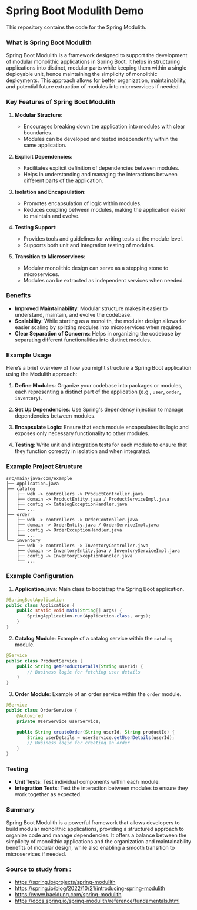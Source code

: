 # Spring Boot Modulith Demo
This repository contains the code for the Spring Modulith.

### What is Spring Boot Modulith
Spring Boot Modulith is a framework designed to support the development of modular monolithic applications in Spring Boot. It helps in structuring applications into distinct, modular parts while keeping them within a single deployable unit, hence maintaining the simplicity of monolithic deployments. This approach allows for better organization, maintainability, and potential future extraction of modules into microservices if needed.

### Key Features of Spring Boot Modulith

1. **Modular Structure**:
   - Encourages breaking down the application into modules with clear boundaries.
   - Modules can be developed and tested independently within the same application.

2. **Explicit Dependencies**:
   - Facilitates explicit definition of dependencies between modules.
   - Helps in understanding and managing the interactions between different parts of the application.

3. **Isolation and Encapsulation**:
   - Promotes encapsulation of logic within modules.
   - Reduces coupling between modules, making the application easier to maintain and evolve.

4. **Testing Support**:
   - Provides tools and guidelines for writing tests at the module level.
   - Supports both unit and integration testing of modules.

5. **Transition to Microservices**:
   - Modular monolithic design can serve as a stepping stone to microservices.
   - Modules can be extracted as independent services when needed.

### Benefits

- **Improved Maintainability**: Modular structure makes it easier to understand, maintain, and evolve the codebase.
- **Scalability**: While starting as a monolith, the modular design allows for easier scaling by splitting modules into microservices when required.
- **Clear Separation of Concerns**: Helps in organizing the codebase by separating different functionalities into distinct modules.

### Example Usage

Here’s a brief overview of how you might structure a Spring Boot application using the Modulith approach:

1. **Define Modules**: Organize your codebase into packages or modules, each representing a distinct part of the application (e.g., `user`, `order`, `inventory`).

2. **Set Up Dependencies**: Use Spring's dependency injection to manage dependencies between modules.

3. **Encapsulate Logic**: Ensure that each module encapsulates its logic and exposes only necessary functionality to other modules.

4. **Testing**: Write unit and integration tests for each module to ensure that they function correctly in isolation and when integrated.

### Example Project Structure

```plaintext
src/main/java/com/example
├── Application.java
├── catalog
│   ├── web -> controllers -> ProductController.java
│   ├── domain -> ProductEntity.java / ProductServiceImpl.java
│   ├── config -> CatalogExceptionHandler.java
│   └── ...
├── order
│   ├── web -> controllers -> OrderController.java
│   ├── domain -> OrderEntity.java / OrderServiceImpl.java
│   ├── config -> OrderExceptionHandler.java
│   └── ...
└── inventory
    ├── web -> controllers -> InventoryController.java
    ├── domain -> InventoryEntity.java / InventoryServiceImpl.java
    ├── config -> InventoryExceptionHandler.java
    └── ...
```

### Example Configuration

1. **Application.java**: Main class to bootstrap the Spring Boot application.

```java
@SpringBootApplication
public class Application {
    public static void main(String[] args) {
        SpringApplication.run(Application.class, args);
    }
}
```

2. **Catalog Module**: Example of a catalog service within the `catalog` module.

```java
@Service
public class ProductService {
    public String getProductDetails(String userId) {
        // Business logic for fetching user details
    }
}
```

3. **Order Module**: Example of an order service within the `order` module.

```java
@Service
public class OrderService {
    @Autowired
    private UserService userService;

    public String createOrder(String userId, String productId) {
        String userDetails = userService.getUserDetails(userId);
        // Business logic for creating an order
    }
}
```

### Testing

- **Unit Tests**: Test individual components within each module.
- **Integration Tests**: Test the interaction between modules to ensure they work together as expected.

### Summary

Spring Boot Modulith is a powerful framework that allows developers to build modular monolithic applications, providing a structured approach to organize code and manage dependencies. It offers a balance between the simplicity of monolithic applications and the organization and maintainability benefits of modular design, while also enabling a smooth transition to microservices if needed.

### Source to study from :
- https://spring.io/projects/spring-modulith
- https://spring.io/blog/2022/10/21/introducing-spring-modulith
- https://www.baeldung.com/spring-modulith
- https://docs.spring.io/spring-modulith/reference/fundamentals.html

